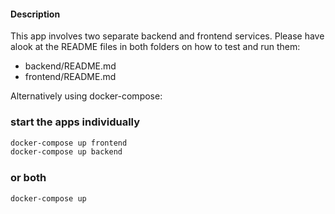 #### Description

This app involves two separate backend and frontend services.
Please have alook at the README files in both folders on how to test and run them:

- backend/README.md
- frontend/README.md

Alternatively using docker-compose:

### start the apps individually

```bash
docker-compose up frontend
docker-compose up backend
```

### or both

```
docker-compose up
```
